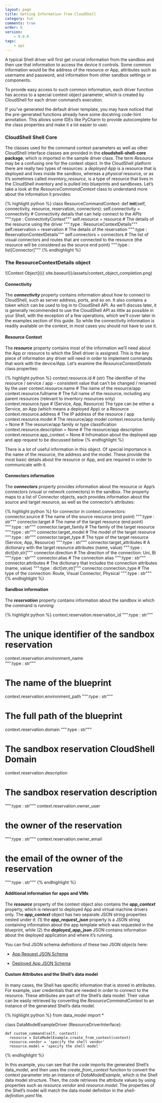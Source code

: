 ```yaml
---
layout: page
title: Getting Information from CloudShell
category: tut
comments: true
order: 6
version:
    - 9.0.0
tags:
    - api
---
```


A typical Shell driver will first get crucial information from the sandbox and then use that information to access the device it controls. Some common information would be the address of the resource or App, attributes such as username and password, and information from other sandbox settings or components.

To provide easy access to such common information, each driver function has access to a special context object parameter, which is created by CloudShell for each driver command’s execution.

If you’ve generated the default driver template, you may have noticed that the pre-generated functions already have some docstring code-hint annotation. This allows some IDEs like PyCharm to provide autocomplete for the class properties and make it a lot easier to user.


### CloudShell Shell Core

The classes used for the command context parameters as well as other CloudShell interface classes are provided in the **cloudshell-shell-core package**, which is imported in the sample driver class.
The term _Resource_ may be a confusing one for the context object. In the CloudShell platform there are really two types of resources: a _deployed App_ is a resource that is deployed and lives inside the sandbox, whereas a _physical_ resource, or as it’s sometimes called _inventory_resource_, is a type of resource that lives in the CloudShell inventory and is pulled into blueprints and sandboxes.
Let’s take a look at the _ResourceCommandContext_ class to understand more about the information it provides:


{% highlight python %}
class ResourceCommandContext:
    def __init__(self, connectivity, resource, reservation, connectors):
        self.connectivity = connectivity                # Connectivity details that can help connect to the APIs
        """:type : ConnectivityContext"""
        self.resource = resource                        # The details of the resource using the driver
        """:type : ResourceContextDetails"""
        self.reservation = reservation                  # The details of the reservation
        """:type : ReservationContextDetails"""
        self.connectors = connectors                    # The list of visual connectors and routes that are connected to the resource (the resource will be considered as the source end point)
        """:type : list[Connector]"""
{% endhighlight %}

### The ResourceContextDetails object

![Context Object]({{ site.baseurl}}/assets/context_object_completion.png)

#### Connectivity

The **_connectivity_** property contains information about how to connect to CloudShell, such as server address, ports, and so on. It also contains a token which can be used to log in to CloudShell API. As we’ll discuss later, it is generally recommended to use the CloudShell API as little as possible in your Shell, with the exception of a few operations, which we’ll cover later in the examples section of this guide. So while the connectivity information is readily available on the context, in most cases you should not have to use it.

#### Resource Context

The **_resource_** property contains most of the information we’ll need about the App or resource to which the Shell driver is assigned. This is the key piece of information any driver will need in order to implement commands that work with the device/App.
Let’s examine the _ResourceContextDetails_ class properties:

{% highlight python %}
context.resource.id  # (str) The identifier of the resource / service / app - consistent value that can't be changed / renamed by the user
context.resource.name   # The name of the resource/app
context.resource.fullname   # The full name of the resource, including any parent resources (relevant to inventory resources only)
context.resource.type   # (Service, App, Resource) The type can be either a Service, an App (which means a deployed App) or a Resource
context.resource.address   # The IP address of the resource / app
context.resource.model   # The resource/app model
context.resource.family = None  # The resource/app family or type classification
context.resource.description = None  # The resource/app description
context.resource.app_context = None # Infromation about the deployed app and app request to be discussed below
{% endhighlight %}

There is a lot of useful information in this object. Of special importance is the name of the resource, the address and the model. These provide the most basic details about the resource or App, and are required in order to communicate with it.



#### Connectors information

The **_connectors_** property provides information about the resource or App’s connectors (visual or network connectors) in the sandbox. The property maps to a list of Connector objects, each provides information about the source and target resource, as well as the connector’s attributes:

{% highlight python %}
for connector in context.connectors:
    connector.source  # The name of the source resource (end point)
    """:type : str"""
    connector.target  # The name of the target resource (end point)
    """:type : str"""
    connector.target_family   # The family of the target resource
    """:type : str"""
    connector.target_model   # The model of the target resource
    """:type : str"""
    connector.target_type   # The type of the target resource  (Service, App, Resource)
    """:type : str"""
    connector.target_attributes   # A dictionary with the target resource attributes (name, value)
    """:type : dict[str,str]"""
    connector.direction   # The direction of the connection: Uni, Bi
    """:type : str"""
    connector.alias  # The connection alias
    """:type : str"""
    connector.attributes   # The dictionary that includes the connection attributes (name, value)
    """:type : dict[str,str]"""
    connector.connection_type   # The type of the connection: Route, Visual Connector, Physical
    """:type : str"""
{% endhighlight %}

#### Sandbox information

The **_reservation_** property contains information about the sandbox in which the command is running:

{% highlight python %}
context.reservation.reservation_id
""":type : str"""
# The unique identifier of the sandbox reservation
context.reservation.environment_name  
""":type : str"""
# The name of the blueprint
context.reservation.environment_path
""":type : str"""
# The full path of the blueprint
context.reservation.domain
""":type : str"""
# The sandbox reservation CloudShell Domain        
context.reservation.description
# The sandbox reservation description
""":type : str"""
context.reservation.owner_user  
# the owner of the reservation
""":type : str"""
context.reservation.owner_email
# the email of the owner of the reservation
""":type : str"""
{% endhighlight %}

#### Additional information for apps and VMs

The **_resource_** property of the context object also contains the **_app_context_** property, which is relevant to deployed App and virtual machine drivers only. The **_app_context_** object has two separate JSON string properties nested under it: (1) the **_app_request_json_** property is a JSON string containing information about the app template which was requested in the blueprint, while (2) the **_deployed_app_json_** JSON contains information about the deployed application and where it’s running.

You can find JSON schema definitions of these two JSON objects here:


* [App Request JSON Schema](https://github.com/QualiSystems/cloudshell-shell-core/blob/dev/cloudshell/shell/core/schemas/app_request.json)

* [Deployed App JSON Schema](https://github.com/QualiSystems/cloudshell-shell-core/blob/dev/cloudshell/shell/core/schemas/deployed_app.json)


#### Custom Attributes and the Shell’s data model
In many cases, the Shell has specific information that is stored in attributes. For example, user credentials that are needed in order to connect to the resource. These attributes are part of the Shell’s data model. Their value can be easily retrieved by converting the _ResourceCommandContext_ to an instance of the generated Shell’s data model.

{% highlight python %}
from data_model import *

class DataModelExampleDriver (ResourceDriverInterface):

    def custom_command(self, context):
      resource = DataModelExample.create_from_context(context)
      resource.vendor = 'specify the shell vendor'
      resource.model = 'specify the shell model'
{% endhighlight %}

In this example, you can see that the code imports the generated Shell’s data_model, and then uses the _create_from_context_ function to convert the context parameter into an instance of _DataModelExample_, which is the Shell data model structure. Then, the code retrieves the attribute values by using properties such as _resource.vendor_ and _resource.model_. The properties of the Shell’s model will match the data model definition in the _shell-definition.yaml_ file.
